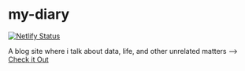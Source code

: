# my-diary
[![Netlify Status](https://api.netlify.com/api/v1/badges/5191fa55-3110-45d9-8df9-492192834ef6/deploy-status)](https://app.netlify.com/sites/dairy-of-an-analyst/deploys)

A blog site where i talk about data, life, and other unrelated matters --> [Check it Out](https://diary-of-an-analyst.netlify.app/)

